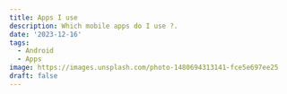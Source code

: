 ```yaml
---
title: Apps I use
description: Which mobile apps do I use ?.
date: '2023-12-16'
tags:
  - Android 
  - Apps
image: https://images.unsplash.com/photo-1480694313141-fce5e697ee25
draft: false
---
```

